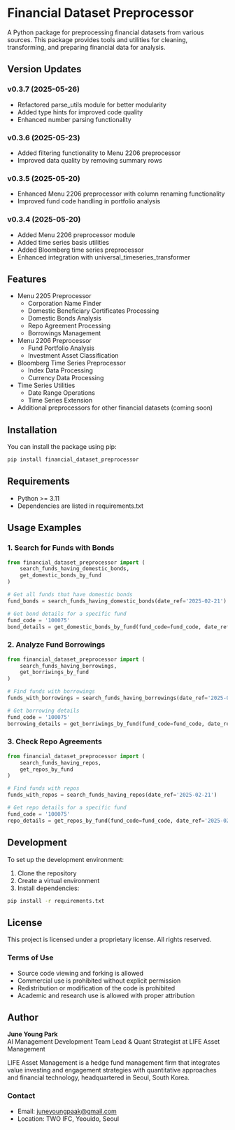 # Financial Dataset Preprocessor

A Python package for preprocessing financial datasets from various sources. This package provides tools and utilities for cleaning, transforming, and preparing financial data for analysis.

## Version Updates

### v0.3.7 (2025-05-26)
- Refactored parse_utils module for better modularity
- Added type hints for improved code quality
- Enhanced number parsing functionality

### v0.3.6 (2025-05-23)
- Added filtering functionality to Menu 2206 preprocessor
- Improved data quality by removing summary rows

### v0.3.5 (2025-05-20)
- Enhanced Menu 2206 preprocessor with column renaming functionality
- Improved fund code handling in portfolio analysis

### v0.3.4 (2025-05-20)
- Added Menu 2206 preprocessor module
- Added time series basis utilities
- Added Bloomberg time series preprocessor
- Enhanced integration with universal_timeseries_transformer

## Features

- Menu 2205 Preprocessor
  - Corporation Name Finder
  - Domestic Beneficiary Certificates Processing
  - Domestic Bonds Analysis
  - Repo Agreement Processing
  - Borrowings Management
- Menu 2206 Preprocessor
  - Fund Portfolio Analysis
  - Investment Asset Classification
- Bloomberg Time Series Preprocessor
  - Index Data Processing
  - Currency Data Processing
- Time Series Utilities
  - Date Range Operations
  - Time Series Extension
- Additional preprocessors for other financial datasets (coming soon)

## Installation

You can install the package using pip:

```bash
pip install financial_dataset_preprocessor
```

## Requirements

- Python >= 3.11
- Dependencies are listed in requirements.txt

## Usage Examples

### 1. Search for Funds with Bonds

```python
from financial_dataset_preprocessor import (
    search_funds_having_domestic_bonds,
    get_domestic_bonds_by_fund
)

# Get all funds that have domestic bonds
fund_bonds = search_funds_having_domestic_bonds(date_ref='2025-02-21')

# Get bond details for a specific fund
fund_code = '100075'
bond_details = get_domestic_bonds_by_fund(fund_code=fund_code, date_ref='2025-02-21')
```

### 2. Analyze Fund Borrowings

```python
from financial_dataset_preprocessor import (
    search_funds_having_borrowings,
    get_borriwings_by_fund
)

# Find funds with borrowings
funds_with_borrowings = search_funds_having_borrowings(date_ref='2025-02-21')

# Get borrowing details
fund_code = '100075'
borrowing_details = get_borriwings_by_fund(fund_code=fund_code, date_ref='2025-02-21')
```

### 3. Check Repo Agreements

```python
from financial_dataset_preprocessor import (
    search_funds_having_repos,
    get_repos_by_fund
)

# Find funds with repos
funds_with_repos = search_funds_having_repos(date_ref='2025-02-21')

# Get repo details for a specific fund
fund_code = '100075'
repo_details = get_repos_by_fund(fund_code=fund_code, date_ref='2025-02-21')
```

## Development

To set up the development environment:

1. Clone the repository
2. Create a virtual environment
3. Install dependencies:

```bash
pip install -r requirements.txt
```

## License

This project is licensed under a proprietary license. All rights reserved.

### Terms of Use

- Source code viewing and forking is allowed
- Commercial use is prohibited without explicit permission
- Redistribution or modification of the code is prohibited
- Academic and research use is allowed with proper attribution

## Author

**June Young Park**  
AI Management Development Team Lead & Quant Strategist at LIFE Asset Management

LIFE Asset Management is a hedge fund management firm that integrates value investing and engagement strategies with quantitative approaches and financial technology, headquartered in Seoul, South Korea.

### Contact

- Email: juneyoungpaak@gmail.com
- Location: TWO IFC, Yeouido, Seoul
